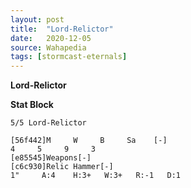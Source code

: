 ```yaml
---
layout: post
title:  "Lord-Relictor"
date:   2020-12-05
source: Wahapedia
tags: [stormcast-eternals]
---
```


**Lord-Relictor**

**Stat Block**
```
5/5 Lord-Relictor
```

```
[56f442]M     W     B     Sa    [-]
4     5     9     3     
[e85545]Weapons[-]
[c6c930]Relic Hammer[-]
1"     A:4    H:3+   W:3+   R:-1   D:1   
```


